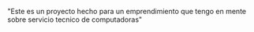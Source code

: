 "Este es un proyecto hecho para un emprendimiento que tengo en mente sobre servicio tecnico de computadoras" 
